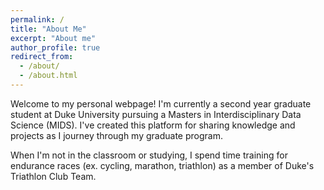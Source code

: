 ```yaml
---
permalink: /
title: "About Me"
excerpt: "About me"
author_profile: true
redirect_from: 
  - /about/
  - /about.html
---
```


Welcome to my personal webpage! I'm currently a second year graduate student at Duke University pursuing a Masters in Interdisciplinary Data Science (MIDS). I've created this platform for sharing knowledge and projects as I journey through my graduate program. 

When I'm not in the classroom or studying, I spend time training for endurance races (ex. cycling, marathon, triathlon) as a member of Duke's Triathlon Club Team. <!--One of my many goals for 2023 is to complete [Ironman Tulsa](https://www.ironman.com/im-tulsa) to become an IRONMAN.-->

